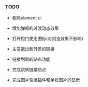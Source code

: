 ### TODO
* 剔除element ui
* 增加弹框的过渡动态效果
* 打开柜门使用图标(对浏览效果不影响)
* 主变退出到外景的链接
* 链接到新的站点功能


* 完成跳转链接热点
* 完成图片轮播插件和单张图片的显示

